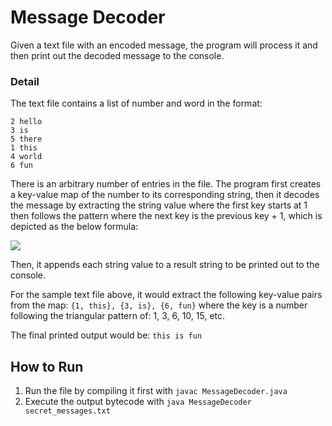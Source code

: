 # Message Decoder
Given a text file with an encoded message, the program will process it and then print out the decoded message to the console.

### Detail
The text file contains a list of number and word in the format:
```text
2 hello
3 is
5 there
1 this
4 world
6 fun
```
There is an arbitrary number of entries in the file. The program first creates a key-value map of the number to its corresponding
string, then it decodes the message by extracting the string value where the first key starts at 1 then follows the pattern where
the next key is the previous key + 1, which is depicted as the below formula:

<img src="https://latex.codecogs.com/gif.latex? String(k) = \frac{(k+2)(k+3)}{2}" /> 

Then, it appends each string value to a result string to be printed out to the console.

For the sample text file above, it would extract the following key-value pairs from the map: `{1, this}, {3, is}, {6, fun}` where the
key is a number following the triangular pattern of: 1, 3, 6, 10, 15, etc.

The final printed output would be: `this is fun`

## How to Run
1) Run the file by compiling it first with `javac MessageDecoder.java`
2) Execute the output bytecode with `java MessageDecoder secret_messages.txt`
